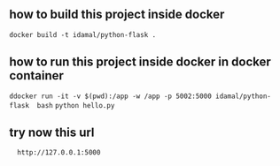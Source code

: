 ## how to build  this project inside docker 
 ```docker build -t idamal/python-flask .```
 ## how to run this project inside docker in docker container 
   ```ddocker run -it -v $(pwd):/app -w /app -p 5002:5000 idamal/python-flask  bash```
   ```python hello.py```
   ## try now this url ###
      http://127.0.0.1:5000

